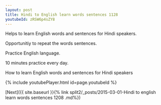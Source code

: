 ```yaml
---
layout: post
title: Hindi to English learn words sentences 1128 
youtubeId: zRSW6p4sZY8
---
```

 
 
Helps to learn English words and sentences for Hindi speakers.

Opportunitiy to repeat the words sentences. 

Practice English language. 
 
10 minutes practice every day. 
 
How to learn English words and sentences for Hindi speakers 
 
{% include youtubePlayer.html id=page.youtubeId %}
 
 
[Next]({{ site.baseurl }}{% link  split2/_posts/2015-03-01-Hindi to english learn words sentences 1208 .md%})
 
